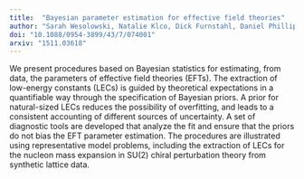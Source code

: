 ```yaml
---
title:  "Bayesian parameter estimation for effective field theories"
author: "Sarah Wesolowski, Natalie Klco, Dick Furnstahl, Daniel Phillips, and A. Thapaliya"
doi: "10.1088/0954-3899/43/7/074001"
arxiv: "1511.03618"
---
```


We present procedures based on Bayesian statistics for estimating, from data, the parameters of effective field theories (EFTs). The extraction of low-energy constants (LECs) is guided by theoretical expectations in a quantifiable way through the specification of Bayesian priors. A prior for natural-sized LECs reduces the possibility of overfitting, and leads to a consistent accounting of different sources of uncertainty. A set of diagnostic tools are developed that analyze the fit and ensure that the priors do not bias the EFT parameter estimation. The procedures are illustrated using representative model problems, including the extraction of LECs for the nucleon mass expansion in SU(2) chiral perturbation theory from synthetic lattice data.